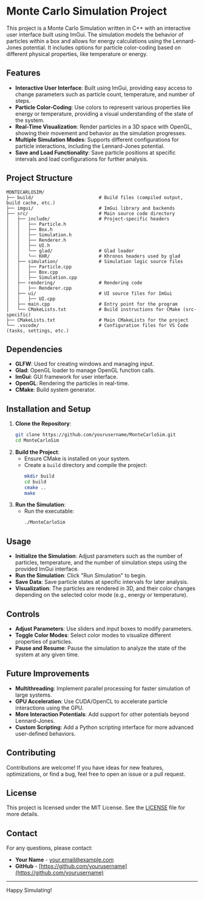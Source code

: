 # Monte Carlo Simulation Project

This project is a Monte Carlo Simulation written in C++ with an interactive user interface built using ImGui. The simulation models the behavior of particles within a box and allows for energy calculations using the Lennard-Jones potential. It includes options for particle color-coding based on different physical properties, like temperature or energy.

## Features

- **Interactive User Interface**: Built using ImGui, providing easy access to change parameters such as particle count, temperature, and number of steps.
- **Particle Color-Coding**: Use colors to represent various properties like energy or temperature, providing a visual understanding of the state of the system.
- **Real-Time Visualization**: Render particles in a 3D space with OpenGL, showing their movement and behavior as the simulation progresses.
- **Multiple Simulation Modes**: Supports different configurations for particle interactions, including the Lennard-Jones potential.
- **Save and Load Functionality**: Save particle positions at specific intervals and load configurations for further analysis.

## Project Structure

```
MONTECARLOSIM/
├── build/                        # Build files (compiled output, build cache, etc.)
├── imgui/                        # ImGui library and backends
├── src/                          # Main source code directory
│   ├── include/                  # Project-specific headers
│   │   ├── Particle.h
│   │   ├── Box.h
│   │   ├── Simulation.h
│   │   ├── Renderer.h
│   │   ├── UI.h
│   │   └── glad/                 # Glad loader
│   │   └── KHR/                  # Khronos headers used by glad
│   ├── simulation/               # Simulation logic source files
│   │   ├── Particle.cpp
│   │   ├── Box.cpp
│   │   ├── Simulation.cpp
│   ├── rendering/                # Rendering code
│   │   ├── Renderer.cpp
│   ├── ui/                       # UI source files for ImGui
│   │   ├── UI.cpp
│   ├── main.cpp                  # Entry point for the program
│   └── CMakeLists.txt            # Build instructions for CMake (src-specific)
├── CMakeLists.txt                # Main CMakeLists for the project
└── .vscode/                      # Configuration files for VS Code (tasks, settings, etc.)
```

## Dependencies

- **GLFW**: Used for creating windows and managing input.
- **Glad**: OpenGL loader to manage OpenGL function calls.
- **ImGui**: GUI framework for user interface.
- **OpenGL**: Rendering the particles in real-time.
- **CMake**: Build system generator.

## Installation and Setup

1. **Clone the Repository**:
   ```sh
   git clone https://github.com/yourusername/MonteCarloSim.git
   cd MonteCarloSim
   ```
2. **Build the Project**:
   - Ensure CMake is installed on your system.
   - Create a `build` directory and compile the project:
     ```sh
     mkdir build
     cd build
     cmake ..
     make
     ```
3. **Run the Simulation**:
   - Run the executable:
     ```sh
     ./MonteCarloSim
     ```

## Usage

- **Initialize the Simulation**: Adjust parameters such as the number of particles, temperature, and the number of simulation steps using the provided ImGui interface.
- **Run the Simulation**: Click "Run Simulation" to begin.
- **Save Data**: Save particle states at specific intervals for later analysis.
- **Visualization**: The particles are rendered in 3D, and their color changes depending on the selected color mode (e.g., energy or temperature).

## Controls
- **Adjust Parameters**: Use sliders and input boxes to modify parameters.
- **Toggle Color Modes**: Select color modes to visualize different properties of particles.
- **Pause and Resume**: Pause the simulation to analyze the state of the system at any given time.

## Future Improvements
- **Multithreading**: Implement parallel processing for faster simulation of large systems.
- **GPU Acceleration**: Use CUDA/OpenCL to accelerate particle interactions using the GPU.
- **More Interaction Potentials**: Add support for other potentials beyond Lennard-Jones.
- **Custom Scripting**: Add a Python scripting interface for more advanced user-defined behaviors.

## Contributing
Contributions are welcome! If you have ideas for new features, optimizations, or find a bug, feel free to open an issue or a pull request.

## License
This project is licensed under the MIT License. See the [LICENSE](LICENSE) file for more details.

## Contact
For any questions, please contact:
- **Your Name** - [your.email@example.com](mailto:your.email@example.com)
- **GitHub** - [https://github.com/yourusername](https://github.com/yourusername)

---

Happy Simulating!

